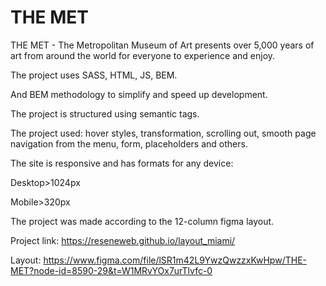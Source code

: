 # THE MET

THE MET - The Metropolitan Museum of Art presents over 5,000 years of art from around the world for everyone to experience and enjoy.

The project uses SASS, HTML, JS, BEM.

And BEM methodology to simplify and speed up development.

The project is structured using semantic tags.

The project used: hover styles, transformation, scrolling out, smooth page navigation from the menu, form, placeholders and others.

The site is responsive and has formats for any device: 

Desktop>1024px 

Mobile>320px


The project was made according to the 12-column figma layout.

Project link:
https://reseneweb.github.io/layout_miami/

Layout:
https://www.figma.com/file/lSR1m42L9YwzQwzzxKwHpw/THE-MET?node-id=8590-29&t=W1MRvYOx7urTlvfc-0
